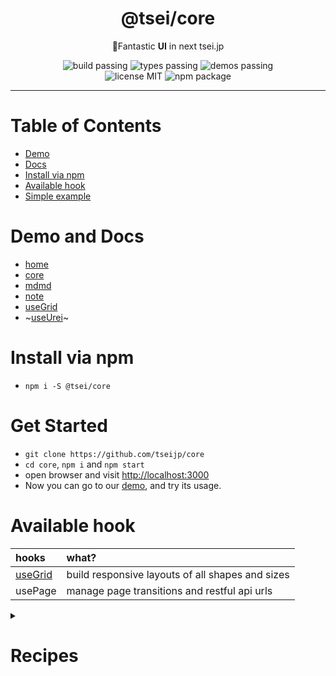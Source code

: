 <h1 align="center">@tsei/core</h1>
<p align="center">🌌Fantastic <b>UI</b> in next tsei.jp</p>
<p align="center">
    <img alt="build passing" src="https://img.shields.io/badge/build-👌-green.svg"/>
    <img alt="types passing" src="https://img.shields.io/badge/types-👌-yellow.svg"/>
    <img alt="demos passing" src="https://img.shields.io/badge/demos-👌-red.svg"/>
    <br>
    <img alt="license MIT" src="https://img.shields.io/badge/license-MIT-green.svg"/>
    <img alt="npm package" src="https://badge.fury.io/js/%40tsei%2Fcore.svg"/>
</p>

<hr>

# Table of Contents
- [Demo](#demo)  
- [Docs](#docs)
- [Install via npm](#install-via-npm)  
- [Available hook](#available-hook)  
- [Simple example](#simple-example)  

# Demo and Docs
- [home](https://tsei.jp/home/)
- [core](https://tsei.jp/hook/)
- [mdmd](https://tsei.jp/mdmd/)
- [note](https://tsei.jp/note/)
- [useGrid](https://tsei.jp/hook/use-grid/)
- ~[useUrei](https://tsei.jp/hook/use-urei/)~

# Install via npm
- `npm i -S @tsei/core`

# Get Started
- `git clone https://github.com/tseijp/core`
- `cd core`, `npm i` and `npm start`
- open browser and visit [http://localhost:3000](http://localhost:3000)
- Now you can go to our [demo](https://tsei.jp/hook/), and try its usage.

# Available hook
hooks | what?  
:-----|:-----  
[useGrid](https://github.com/tseijp/use-grid) | build responsive layouts of all shapes and sizes
usePage | manage page transitions and restful api urls

<details>
<summary>

# Recipes

</summary>
<table>
<tr align="center"><td><br/>

[![ Components ](
    https://img.shields.io/badge/Components-black.svg)](
    https://github.com/tseijp/core/tree/master/src/components/)

</td><td><br/>

[![ Demo ](
    https://img.shields.io/badge/Demo-black.svg)](
    https://github.com/tseijp/core/tree/master/page/demos/components)

</td></tr><tr><td>
<h6>Card</h6>
</td><td>

```tsx
<Card/>
```

</td></tr><tr><td>
<h6>Code</h6>
</td><td>

```tsx
<Code/>
```

</td></tr><tr><td>
<h6>Grow</h6>
</td><td>

```tsx
<Grow/>
```

</td></tr><tr><td>
<h6>Head</h6>
</td><td>

```tsx
<Head/>
```

</td></tr><tr><td>
<h6>Foot</h6>
</td><td>

```tsx
<Foot/>
```

</td></tr><tr><td>

<h6>Icon</h6>
</td><td>

```tsx
<Icon/>
```

</td></tr></table>
</details>
